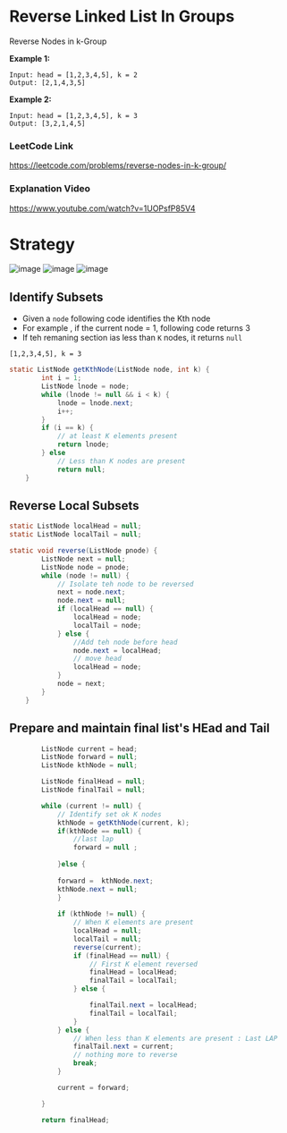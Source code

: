# Reverse Linked List In Groups

Reverse Nodes in k-Group

**Example 1:**
````
Input: head = [1,2,3,4,5], k = 2
Output: [2,1,4,3,5]
````
**Example 2:**
````
Input: head = [1,2,3,4,5], k = 3
Output: [3,2,1,4,5]
````


### LeetCode Link 
https://leetcode.com/problems/reverse-nodes-in-k-group/

### Explanation Video 
https://www.youtube.com/watch?v=1UOPsfP85V4

# Strategy

![image](https://user-images.githubusercontent.com/8110582/167207501-75c5be6a-ec18-4ccc-a588-e13b9c8decca.png)
![image](https://user-images.githubusercontent.com/8110582/167207538-78235f4a-366e-48f5-bbaf-6246ac3b1d0e.png)
![image](https://user-images.githubusercontent.com/8110582/167207564-fe0c28a6-05fd-4927-a00d-5e8a6b11a002.png)


## Identify Subsets
- Given a `node` following code identifies the Kth node 
- For example , if the current node = 1, following code returns 3 
- If teh remaning section ias less than `K` nodes, it returns `null`
````
[1,2,3,4,5], k = 3
````

````java
static ListNode getKthNode(ListNode node, int k) {
		int i = 1;
		ListNode lnode = node;
		while (lnode != null && i < k) {
			lnode = lnode.next;
			i++;
		}		
		if (i == k) {
			// at least K elements present
			return lnode;
		} else
			// Less than K nodes are present
			return null;
	}
````

## Reverse Local Subsets 

````java
static ListNode localHead = null;
static ListNode localTail = null;

static void reverse(ListNode pnode) {
		ListNode next = null;
		ListNode node = pnode;
		while (node != null) {
            // Isolate teh node to be reversed 
			next = node.next;
			node.next = null;
			if (localHead == null) {
				localHead = node;
				localTail = node;
			} else {
                //Add teh node before head 
				node.next = localHead;
                // move head
				localHead = node;
			}
			node = next;
		}
	}
````
## Prepare and maintain final list's HEad and Tail  

````java
        ListNode current = head;
		ListNode forward = null;
		ListNode kthNode = null;

		ListNode finalHead = null;
		ListNode finalTail = null;

		while (current != null) {
			// Identify set ok K nodes
			kthNode = getKthNode(current, k);
			if(kthNode == null) {
				//last lap
				forward = null ;
				
			}else {
			
			forward =  kthNode.next;
			kthNode.next = null;
			}
            
			if (kthNode != null) {
				// When K elements are present
				localHead = null;
				localTail = null;
				reverse(current);
				if (finalHead == null) {
					// First K element reversed
					finalHead = localHead;
					finalTail = localTail;
				} else {

					finalTail.next = localHead;
					finalTail = localTail;
				}
			} else {
				// When less than K elements are present : Last LAP
				finalTail.next = current;
				// nothing more to reverse
				break;
			}

			current = forward;

		}

		return finalHead;
````
